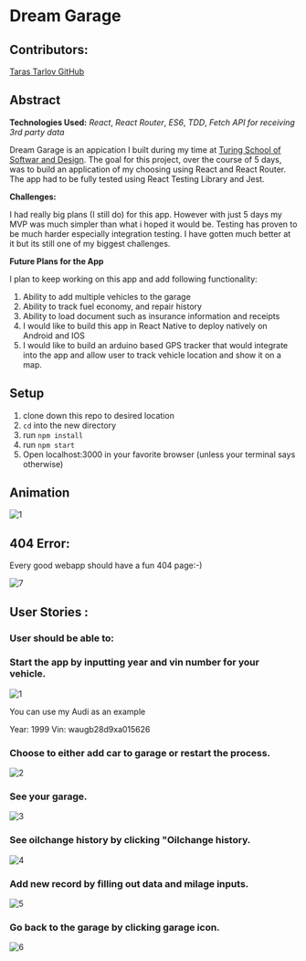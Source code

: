 # Dream Garage

## Contributors:
[Taras Tarlov GitHub](https://github.com/ttarlov)

## Abstract

**Technologies Used:**
*React*, *React Router*, *ES6*, *TDD*, *Fetch API for receiving 3rd party data*

Dream Garage is an appication I built during my time at [Turing School of Softwar and Design](http://turing.io). The goal for this project, over the course of 5 days, was to build an application of my choosing using React and React Router. The app had to be fully tested using React Testing Library and Jest. 

**Challenges:**

I had really big plans (I still do) for this app. However with just 5 days my MVP was much simpler than what i hoped it would be. Testing has proven to be much harder especially integration testing. I have gotten much better at it but its still one of my biggest challenges. 


**Future Plans for the App** 

I plan to keep working on this app and add following functionality:

1. Ability to add multiple vehicles to the garage
2. Ability to track fuel economy, and repair history
3. Ability to load document such as insurance information and receipts
4. I would like to build this app in React Native to deploy natively on Android and IOS
5. I would like to build an arduino based GPS tracker that would integrate into the app 
and allow user to track vehicle location and show it on a map. 

## Setup
1. clone down this repo to desired location
2. `cd` into the new directory
3. run `npm install`
4. run `npm start`
5. Open localhost:3000 in your favorite browser (unless your terminal says otherwise)

## Animation 
![1](./src/screenshots/dream-garage-v2.gif)

## 404 Error: 
 Every good webapp should have a fun 404 page:-)

![7](./src/screenshots/404-page.png)

## User Stories :

### User should be able to:

### Start the app by inputting year and vin number for your vehicle.

![1](./src/screenshots/login-page.png)

You can use my Audi as an example 

Year: 1999
Vin: waugb28d9xa015626

### Choose to either add car to garage or restart the process.

![2](./src/screenshots/potential-car.png)

### See your garage. 

![3](./src/screenshots/garage.png)

### See oilchange history by clicking "Oilchange history. 

![4](./src/screenshots/oilchage-history.png)

### Add new record by filling out data and milage inputs.

![5](./src/screenshots/oilchage-history.png)

### Go back to the garage by clicking garage icon.

![6](./src/screenshots/garage-icon.png)

